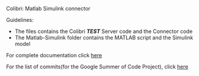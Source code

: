 Colibri: Matlab Simulink connector

Guidelines:
* The files contains the Colibri **_TEST_** Server code and the Connector code
* The Matlab-Simulink folder contains the MATLAB script and the Simulink model

For complete documentation click [here](ProjectReport.pdf)

For the list of commits(for the Google Summer of Code Project), click [here](https://github.com/PratyushTalreja/colibri/commits/master?author=PratyushTalreja)

